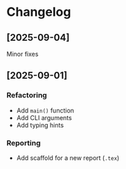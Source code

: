# Changelog

## [2025-09-04]

Minor fixes

## [2025-09-01]

### Refactoring

- Add `main()` function
- Add CLI arguments
- Add typing hints

### Reporting

- Add scaffold for a new report (`.tex`)
